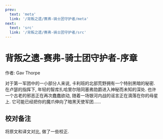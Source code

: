 ```yaml
---
prev:
  text: 'meta'
  link: '/背叛之遗/赛弗-骑士团守护者/meta'
next:
  text: 'src'
  link: '/背叛之遗/赛弗-骑士团守护者/src'
---
```


# 背叛之遗-赛弗-骑士团守护者-序章

作者: Gav Thorpe

对于第一军团中的一小部分人来说, 卡利班的北部荒野拥有一个特别黑暗的秘密. 在卢瑟的指挥下, 年轻的智库扎哈里尔陪同塞弗勋爵进入神秘而未知的深处. 也许一个古老的邪恶正在再次蠢蠢欲动, 随着一场银河内战的谣言正在滴落在你的母星上. 它可能已经把你的魔爪伸向了暗黑天使军团……

## 校对备注

将原文和译文对比, 做了一些校正.
